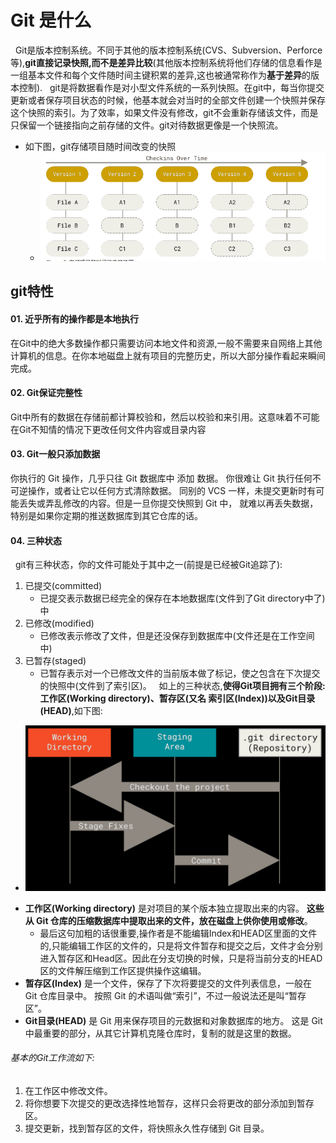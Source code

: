# Git 是什么
&nbsp;&nbsp;Git是版本控制系统。不同于其他的版本控制系统(CVS、Subversion、Perforce等),**git直接记录快照,而不是差异比较**(其他版本控制系统将他们存储的信息看作是一组基本文件和每个文件随时间主键积累的差异,这也被通常称作为**基于差异**的版本控制).
&nbsp;&nbsp;git是将数据看作是对小型文件系统的一系列快照。在git中，每当你提交更新或者保存项目状态的时候，他基本就会对当时的全部文件创建一个快照并保存这个快照的索引。为了效率，如果文件没有修改，git不会重新存储该文件，而是只保留一个链接指向之前存储的文件。git对待数据更像是一个快照流。
  + 如下图，git存储项目随时间改变的快照
    - <img src ="./pics/04/20201021223453.png"/>
## git特性
#### 01. 近乎所有的操作都是本地执行
在Git中的绝大多数操作都只需要访问本地文件和资源,一般不需要来自网络上其他计算机的信息。在你本地磁盘上就有项目的完整历史，所以大部分操作看起来瞬间完成。   

#### 02. Git保证完整性
Git中所有的数据在存储前都计算校验和，然后以校验和来引用。这意味着不可能在Git不知情的情况下更改任何文件内容或目录内容

#### 03. Git一般只添加数据
你执行的 Git 操作，几乎只往 Git 数据库中 添加 数据。 你很难让 Git 执行任何不可逆操作，或者让它以任何方式清除数据。 同别的 VCS 一样，未提交更新时有可能丢失或弄乱修改的内容。但是一旦你提交快照到 Git 中， 就难以再丢失数据，特别是如果你定期的推送数据库到其它仓库的话。

#### 04. 三种状态
&nbsp;&nbsp;git有三种状态，你的文件可能处于其中之一(前提是已经被Git追踪了):
  1. 已提交(committed) 
      - 已提交表示数据已经完全的保存在本地数据库(文件到了Git directory中了)中
  2. 已修改(modified)
      -  已修改表示修改了文件，但是还没保存到数据库中(文件还是在工作空间中)
  3. 已暂存(staged)
      - 已暂存表示对一个已修改文件的当前版本做了标记，使之包含在下次提交的快照中(文件到了索引区)。
 &nbsp;&nbsp;如上的三种状态,**使得Git项目拥有三个阶段: 工作区(Working directory)、暂存区(又名 索引区(Index))以及Git目录(HEAD)**,如下图:
   - <img src="./pics/04/20201021224913.png"/>  
+ **工作区(Working directory)** 是对项目的某个版本独立提取出来的内容。 **这些从 Git 仓库的压缩数据库中提取出来的文件，放在磁盘上供你使用或修改**。
    - 最后这句加粗的话很重要,操作者是不能编辑Index和HEAD区里面的文件的,只能编辑工作区的文件的，只是将文件暂存和提交之后，文件才会分别进入暂存区和Head区。因此在分支切换的时候，只是将当前分支的HEAD区的文件解压缩到工作区提供操作这编辑。     
+  **暂存区(Index)** 是一个文件，保存了下次将要提交的文件列表信息，一般在 Git 仓库目录中。 按照 Git 的术语叫做“索引”，不过一般说法还是叫“暂存区”。
+ **Git目录(HEAD)** 是 Git 用来保存项目的元数据和对象数据库的地方。 这是 Git 中最重要的部分，从其它计算机克隆仓库时，复制的就是这里的数据。
###### 基本的Git工作流如下:
1. 在工作区中修改文件。
2. 将你想要下次提交的更改选择性地暂存，这样只会将更改的部分添加到暂存区。
3. 提交更新，找到暂存区的文件，将快照永久性存储到 Git 目录。
